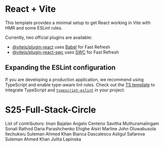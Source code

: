 # React + Vite

This template provides a minimal setup to get React working in Vite with HMR and some ESLint rules.

Currently, two official plugins are available:

- [@vitejs/plugin-react](https://github.com/vitejs/vite-plugin-react/blob/main/packages/plugin-react/README.md) uses [Babel](https://babeljs.io/) for Fast Refresh
- [@vitejs/plugin-react-swc](https://github.com/vitejs/vite-plugin-react-swc) uses [SWC](https://swc.rs/) for Fast Refresh

## Expanding the ESLint configuration

If you are developing a production application, we recommend using TypeScript and enable type-aware lint rules. Check out the [TS template](https://github.com/vitejs/vite/tree/main/packages/create-vite/template-react-ts) to integrate TypeScript and [`typescript-eslint`](https://typescript-eslint.io) in your project.
# S25-Full-Stack-Circle

List of contributors:
Iman Bajalan
Angelo Centeno
Savitha Muthuramalingam
Sonali Rathod
Daria Parashchenko
Ehighe Aisiri
Marline John
Oluwabusola Ilechukwu
Suleman Ahmed Khan
Bianca Dascalescu
Asligul Safarova
Suleman Ahmed Khan
Julita Lapinska

